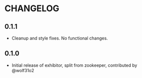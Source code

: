 # CHANGELOG

## 0.1.1
* Cleanup and style fixes. No functional changes.

## 0.1.0
* Initial release of exhibitor, split from zookeeper, contributed by @wolf31o2 
